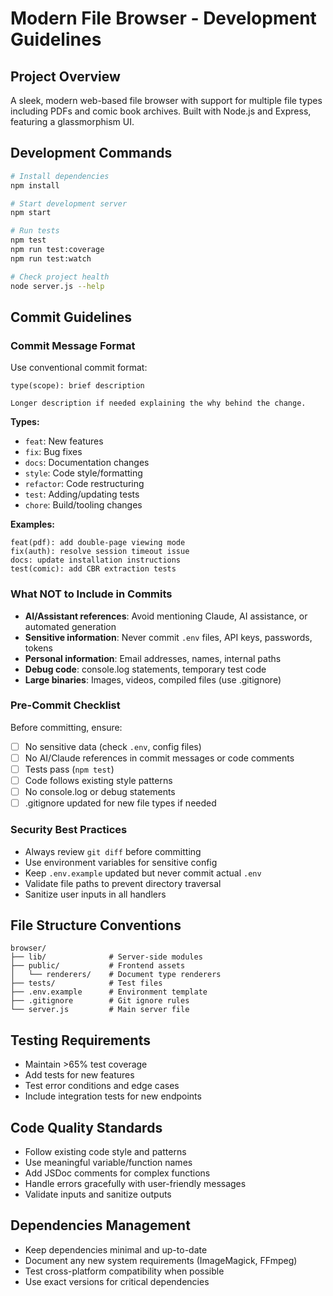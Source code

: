 # Modern File Browser - Development Guidelines

## Project Overview
A sleek, modern web-based file browser with support for multiple file types including PDFs and comic book archives. Built with Node.js and Express, featuring a glassmorphism UI.

## Development Commands
```bash
# Install dependencies
npm install

# Start development server
npm start

# Run tests
npm test
npm run test:coverage
npm run test:watch

# Check project health
node server.js --help
```

## Commit Guidelines

### Commit Message Format
Use conventional commit format:
```
type(scope): brief description

Longer description if needed explaining the why behind the change.
```

**Types:**
- `feat`: New features
- `fix`: Bug fixes  
- `docs`: Documentation changes
- `style`: Code style/formatting
- `refactor`: Code restructuring
- `test`: Adding/updating tests
- `chore`: Build/tooling changes

**Examples:**
```
feat(pdf): add double-page viewing mode
fix(auth): resolve session timeout issue
docs: update installation instructions
test(comic): add CBR extraction tests
```

### What NOT to Include in Commits
- **AI/Assistant references**: Avoid mentioning Claude, AI assistance, or automated generation
- **Sensitive information**: Never commit `.env` files, API keys, passwords, tokens
- **Personal information**: Email addresses, names, internal paths
- **Debug code**: console.log statements, temporary test code
- **Large binaries**: Images, videos, compiled files (use .gitignore)

### Pre-Commit Checklist
Before committing, ensure:
- [ ] No sensitive data (check `.env`, config files)
- [ ] No AI/Claude references in commit messages or code comments
- [ ] Tests pass (`npm test`)
- [ ] Code follows existing style patterns
- [ ] No console.log or debug statements
- [ ] .gitignore updated for new file types if needed

### Security Best Practices
- Always review `git diff` before committing
- Use environment variables for sensitive config
- Keep `.env.example` updated but never commit actual `.env`
- Validate file paths to prevent directory traversal
- Sanitize user inputs in all handlers

## File Structure Conventions
```
browser/
├── lib/              # Server-side modules
├── public/           # Frontend assets
│   └── renderers/    # Document type renderers
├── tests/            # Test files
├── .env.example      # Environment template
├── .gitignore        # Git ignore rules
└── server.js         # Main server file
```

## Testing Requirements
- Maintain >65% test coverage
- Add tests for new features
- Test error conditions and edge cases
- Include integration tests for new endpoints

## Code Quality Standards
- Follow existing code style and patterns
- Use meaningful variable/function names
- Add JSDoc comments for complex functions
- Handle errors gracefully with user-friendly messages
- Validate inputs and sanitize outputs

## Dependencies Management
- Keep dependencies minimal and up-to-date
- Document any new system requirements (ImageMagick, FFmpeg)
- Test cross-platform compatibility when possible
- Use exact versions for critical dependencies